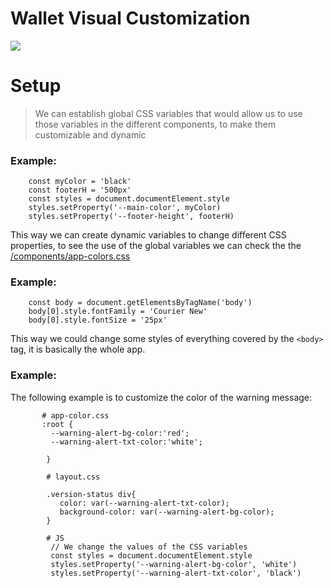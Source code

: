 # Wallet Visual Customization

[![](https://avatars3.githubusercontent.com/u/46114007?s=200&v=4)](https://psfoundation.cash/)

# Setup

 > We can establish global CSS variables that would allow us to use
 > those variables in the different components, to make them
 > customizable and dynamic

### Example:
```
    const myColor = 'black'
    const footerH = '500px'
    const styles = document.documentElement.style
    styles.setProperty('--main-color', myColor)
    styles.setProperty('--footer-height', footerH)
```
This way we can create dynamic variables to change different CSS
properties, to see the use of the global variables we can check
the the [/components/app-colors.css](https://github.com/Permissionless-Software-Foundation/gatsby-ipfs-web-wallet/blob/master/src/components/app-colors.css)

### Example:
```
    const body = document.getElementsByTagName('body')
    body[0].style.fontFamily = 'Courier New'
    body[0].style.fontSize = '25px'
```
This way we could change some styles of everything covered by the `<body>`
tag, it is basically the whole app.

### Example:
The following example is to customize the color of the warning message:
```
       # app-color.css
       :root {
         --warning-alert-bg-color:'red';
         --warning-alert-txt-color:'white';

        }

        # layout.css

        .version-status div{
           color: var(--warning-alert-txt-color);
           background-color: var(--warning-alert-bg-color);
        }

        # JS
         // We change the values of the CSS variables
         const styles = document.documentElement.style
         styles.setProperty('--warning-alert-bg-color', 'white')
         styles.setProperty('--warning-alert-txt-color', 'black')
```
